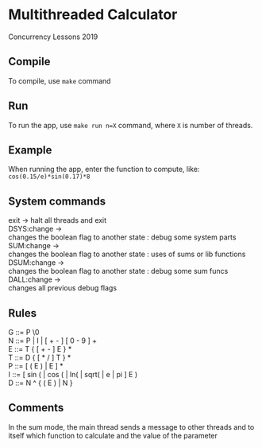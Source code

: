 # Multithreaded Calculator
Concurrency Lessons 2019

## Compile
To compile, use `make` command

## Run  
To run the app, use `make run n=X` command, where `X` is number of threads.

## Example
When running the app, enter the function to compute, like:
`cos(0.15/e)*sin(0.17)*8`

## System commands
exit -> halt all threads and exit  
DSYS:change ->  
changes the boolean flag to another state : debug some system parts  
SUM:change ->  
changes the boolean flag to another state : uses of sums or lib functions  
DSUM:change ->  
changes the boolean flag to another state : debug some sum funcs  
DALL:change ->  
changes all previous debug flags

## Rules  
G ::= P \0  
N ::= P | I | [ + - ] [ 0 - 9 ] +  
E ::= T { [ + - ] E } *  
T ::= D { [ * / ] T } *  
P ::= [ ( E ) | E ] *  
I ::= [ sin ( | cos ( | ln(  | sqrt( | e |  pi ] E )  
D ::= N ^ { ( E ) | N }  

## Comments
In the sum mode, the main thread sends a message to other threads and to itself which function to calculate and the value of the parameter
